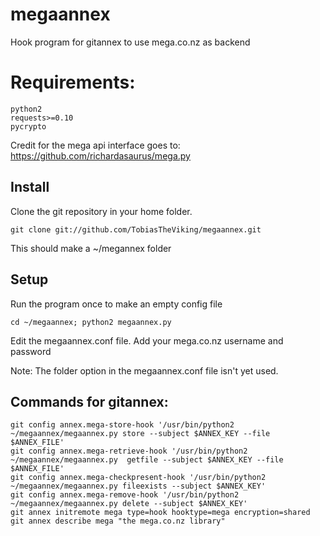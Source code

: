 megaannex
=========

Hook program for gitannex to use mega.co.nz as backend

# Requirements:

    python2
    requests>=0.10
    pycrypto

Credit for the mega api interface goes to: https://github.com/richardasaurus/mega.py 

## Install
Clone the git repository in your home folder.

    git clone git://github.com/TobiasTheViking/megaannex.git 

This should make a ~/megannex folder

## Setup
Run the program once to make an empty config file

    cd ~/megaannex; python2 megaannex.py

Edit the megaannex.conf file. Add your mega.co.nz username and password

Note: The folder option in the megaannex.conf file isn't yet used. 

## Commands for gitannex:

    git config annex.mega-store-hook '/usr/bin/python2 ~/megaannex/megaannex.py store --subject $ANNEX_KEY --file $ANNEX_FILE'
    git config annex.mega-retrieve-hook '/usr/bin/python2 ~/megaannex/megaannex.py  getfile --subject $ANNEX_KEY --file $ANNEX_FILE'
    git config annex.mega-checkpresent-hook '/usr/bin/python2 ~/megaannex/megaannex.py fileexists --subject $ANNEX_KEY'
    git config annex.mega-remove-hook '/usr/bin/python2 ~/megaannex/megaannex.py delete --subject $ANNEX_KEY'
    git annex initremote mega type=hook hooktype=mega encryption=shared
    git annex describe mega "the mega.co.nz library"
